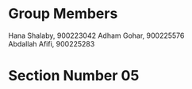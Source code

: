 # Group Members 

Hana Shalaby, 900223042
Adham Gohar, 900225576  
Abdallah Afifi, 900225283

# Section Number 05
